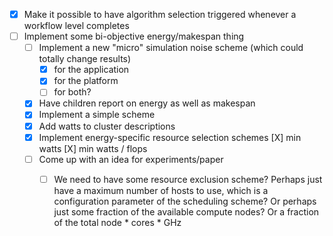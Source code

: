   - [X] Make it possible to have algorithm selection triggered whenever a workflow level completes
  - [ ] Implement some bi-objective energy/makespan thing
    - [ ] Implement a new "micro" simulation noise scheme (which could totally change results)
        - [X] for the application
        - [X] for the platform
        - [ ] for both? 
    - [X] Have children report on energy as well as makespan
    - [X] Implement a simple scheme
    - [X] Add watts to cluster descriptions
    - [X] Implement energy-specific resource selection schemes
            [X] min watts
            [X] min watts / flops
    - [ ] Come up with an idea for experiments/paper
      - [ ] We need to have some resource exclusion scheme? 
            Perhaps just have a maximum number of hosts to use, which is a configuration parameter of the scheduling scheme? Or perhaps just some fraction of the available compute nodes? Or a fraction of the total node * cores * GHz
    
